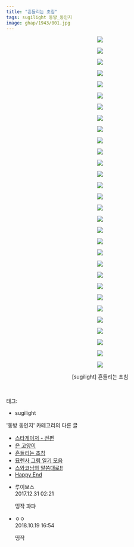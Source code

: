 ```yaml
---
title: "흔들리는 초침"
tags: sugilight 동방_동인지
image: ghap/1943/001.jpg
---
```

<div class="article">
<p style="text-align: center; clear: none; float: none;"><img src="{{ site.nasurl }}/ghap/1943/001.jpg"/></p>
<p style="text-align: center; clear: none; float: none;"><img src="{{ site.nasurl }}/ghap/1943/002.jpg"/></p>
<p style="text-align: center; clear: none; float: none;"><img src="{{ site.nasurl }}/ghap/1943/003.jpg"/></p>
<p style="text-align: center; clear: none; float: none;"><img src="{{ site.nasurl }}/ghap/1943/004.jpg"/></p>
<p style="text-align: center; clear: none; float: none;"><img src="{{ site.nasurl }}/ghap/1943/005.jpg"/></p>
<p style="text-align: center; clear: none; float: none;"><img src="{{ site.nasurl }}/ghap/1943/006.jpg"/></p>
<p style="text-align: center; clear: none; float: none;"><img src="{{ site.nasurl }}/ghap/1943/007.jpg"/></p>
<p style="text-align: center; clear: none; float: none;"><img src="{{ site.nasurl }}/ghap/1943/008.jpg"/></p>
<p style="text-align: center; clear: none; float: none;"><img src="{{ site.nasurl }}/ghap/1943/009.jpg"/></p>
<p style="text-align: center; clear: none; float: none;"><img src="{{ site.nasurl }}/ghap/1943/010.jpg"/></p>
<p style="text-align: center; clear: none; float: none;"><img src="{{ site.nasurl }}/ghap/1943/011.jpg"/></p>
<p style="text-align: center; clear: none; float: none;"><img src="{{ site.nasurl }}/ghap/1943/012.jpg"/></p>
<p style="text-align: center; clear: none; float: none;"><img src="{{ site.nasurl }}/ghap/1943/013.jpg"/></p>
<p style="text-align: center; clear: none; float: none;"><img src="{{ site.nasurl }}/ghap/1943/014.jpg"/></p>
<p style="text-align: center; clear: none; float: none;"><img src="{{ site.nasurl }}/ghap/1943/015.jpg"/></p>
<p style="text-align: center; clear: none; float: none;"><img src="{{ site.nasurl }}/ghap/1943/016.jpg"/></p>
<p style="text-align: center; clear: none; float: none;"><img src="{{ site.nasurl }}/ghap/1943/017.jpg"/></p>
<p style="text-align: center; clear: none; float: none;"><img src="{{ site.nasurl }}/ghap/1943/018.jpg"/></p>
<p style="text-align: center; clear: none; float: none;"><img src="{{ site.nasurl }}/ghap/1943/019.jpg"/></p>
<p style="text-align: center; clear: none; float: none;"><img src="{{ site.nasurl }}/ghap/1943/020.jpg"/></p>
<p style="text-align: center; clear: none; float: none;"><img src="{{ site.nasurl }}/ghap/1943/021.jpg"/></p>
<p style="text-align: center; clear: none; float: none;"><img src="{{ site.nasurl }}/ghap/1943/022.jpg"/></p>
<p style="text-align: center; clear: none; float: none;"><img src="{{ site.nasurl }}/ghap/1943/023.jpg"/></p>
<p style="text-align: center; clear: none; float: none;"><img src="{{ site.nasurl }}/ghap/1943/024.jpg"/></p>
<p style="text-align: center; clear: none; float: none;"><img src="{{ site.nasurl }}/ghap/1943/025.jpg"/></p>
<p style="text-align: center; clear: none; float: none;"><img src="{{ site.nasurl }}/ghap/1943/026.jpg"/></p>
<p style="text-align: center; clear: none; float: none;"><img src="{{ site.nasurl }}/ghap/1943/027.jpg"/></p>
<p style="text-align: center; clear: none; float: none;"><img src="{{ site.nasurl }}/ghap/1943/028.jpg"/></p>
<p style="text-align: center; clear: none; float: none;"><img src="{{ site.nasurl }}/ghap/1943/029.jpg"/></p>
<p style="text-align: center; clear: none; float: none;"><img src="{{ site.nasurl }}/ghap/1943/030.jpg"/></p>
<p style="text-align: center; clear: none; float: none;">[sugilight] 흔들리는 초침</p>
<p><br/></p>
</div><div class="tagTrail">
<p>태그: </p>
<ul>
<li>sugilight</li>
</ul>
</div><div class="another">
<p>'동방 동인지' 카테고리의 다른 글</p>
<ul>
<li><a href="/2016-08-31-ghap_1945">스타게이저 - 전편</a></li>
<li><a href="/2016-08-31-ghap_1944">은 고양이</a></li>
<li><a href="/2016-08-31-ghap_1943">흔들리는 초침</a></li>
<li><a href="/2016-08-31-ghap_1941">묘렌사 그림 일기 모음</a></li>
<li><a href="/2016-08-31-ghap_1940">스와코님의 말씀대로!!</a></li>
<li><a href="/2016-08-31-ghap_1939">Happy End</a></li>
</ul>
</div><div class="cb_module cb_fluid">
<div class="cb_wrt cb_profile">
<div class="comment">
<ul>
<li class="cb_thumb_off" id="comment15163398">
<div class="cb_comment_area">
<div class="cb_info_area">
<div class="cb_section">
<span class="cb_nick_name">루이보스</span>
</div>
<div class="cb_section">
<span class="cb_date">2017.12.31 02:21 </span>
</div>
</div>
<div class="cb_dsc_comment">
<p class="cb_dsc">
											띵작 퍄퍄
										</p>
</div>
</div></li>
<li class="cb_thumb_off" id="comment15358358">
<div class="cb_comment_area">
<div class="cb_info_area">
<div class="cb_section">
<span class="cb_nick_name">ㅇㅇ</span>
</div>
<div class="cb_section">
<span class="cb_date">2018.10.19 16:54 </span>
</div>
</div>
<div class="cb_dsc_comment">
<p class="cb_dsc">
											띵작
										</p>
</div>
</div></li>
</ul>
</div>
</div><!-- commentList close -->
</div>